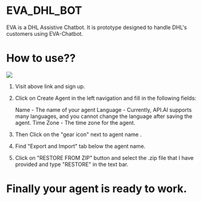 # EVA_DHL_BOT
EVA is a DHL Assistive Chatbot. It is prototype designed to handle DHL's customers using EVA-Chatbot.

# How to use??

<a href="https://console.api.ai/api-client/#/login" target="_blank"><img src="https://crunchbase-production-res.cloudinary.com/image/upload/c_pad,h_140,w_140/v1422021886/kixmf5uejurno2j4resu.png"></a>

1. Visit above link and sign up.
2. Click on Create Agent in the left navigation and fill in the following fields:

    Name - The name of your agent
    Language - Currently, API.AI supports many languages, and you cannot change the language after saving the agent.
    Time Zone - The time zone for the agent.

3. Then Click on the "gear icon" next to agent name <Name-of-the-agent-you-created>.
4. Find "Export and Import" tab below the agent name.
5. Click on "RESTORE FROM ZIP" button and select the .zip file that I have provided and type "RESTORE" in the text bar.

# Finally your agent is ready to work.


